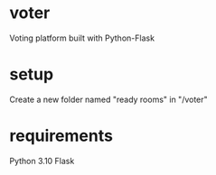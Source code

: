 # voter
Voting platform built with Python-Flask
# setup
Create a new folder named "ready rooms" in "/voter"
# requirements
Python 3.10
Flask

